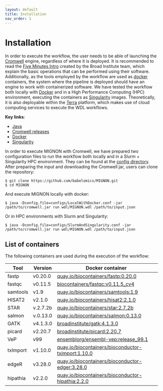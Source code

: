 ```yaml
---
layout: default
title: Installation
nav_order: 1
---
```


# Installation

In order to execute the workflow, the user needs to be able of launching the [Cromwell](https://github.com/broadinstitute/cromwell) engine, regardless of where it is deployed. It is recommended to read the [Five Minutes Intro](https://cromwell.readthedocs.io/en/stable/tutorials/FiveMinuteIntro/) created by the Broad Institute team, which explain the basic operations that can be performed using their software. Additionally, as the tools employed by the workflow are used as [docker](https://www.docker.com/) containers, the system where the pipeline is deployed should have an engine to work with containerized software. We have tested the workflow both locally with [Docker](https://www.docker.com/) and in a High Performance Computing (HPC) environment, executing the containers as [Singularity](https://sylabs.io/guides/3.5/user-guide/) images. Theoretically, it is also deployable within the [Terra](https://terra.bio/) platform, which makes use of cloud computing services to execute the WDL workflows.

**Key links**:

* [Java](https://www.java.com/es/download/)
* [Cromwell releases](https://github.com/broadinstitute/cromwell/releases)
* [Docker](https://www.docker.com/)
* [Singularity](https://sylabs.io/docs/)


In order to execute MIGNON with Cromwell, we have prepared two configuration files to run the workflow both locally and in a Slurm + Singularity HPC environment. They can be found at the [config directory](https://github.com/babelomics/MIGNON/tree/master/configs). After preparing the input and downloading the Cromwell jar, users can clone the repository:

```
$ git clone https://github.com/babelomics/MIGNON.git
$ cd MIGNON
```

And execute MIGNON locally with docker:

```
$ java -Dconfig.file=configs/LocalWithDocker.conf -jar /path/to/cromwell.jar run wdl/MIGNON.wdl /path/to/input.json
```

Or in HPC environments with Slurm and Singularity:

```
$ java -Dconfig.file=configs/SlurmAndSingularity.conf -jar /path/to/cromwell.jar run wdl/MIGNON.wdl /path/to/input.json
```

## List of containers

The following containers are used during the execution of the workflow:

| Tool     | Version  | Docker container                                                                                                                                                                                        |
|----------|----------|---------------------------------------------------------------------------------------------------------------------------------------------------------------------------------------------------------|
| fastp    | v0.20.0  | [quay.io/biocontainers/fastp:0.20.0](quay.io/biocontainers/fastp:0.20.0)                                                                                                                                |
| fastqc   | v0.11.5  | [biocontainers/fastqc:v0.11.5_cv4](https://hub.docker.com/layers/biocontainers/fastqc/v0.11.5_cv4/images/sha256-387748462c7fc280b7959ceda0f6251190d2e4b9ebc0585d24e7bcb58bdcf2bf?context=explore)       |
| samtools | v1.9     | [quay.io/biocontainers/samtools:1.9](quay.io/biocontainers/samtools:1.9)                                                                                                                                |
| HISAT2   | v2.1.0   | [quay.io/biocontainers/hisat2:2.1.0](quay.io/biocontainers/hisat2:2.1.0)                                                                                                                                |
| STAR     | v.2.7.2b | [quay.io/biocontainers/star:2.7.2b](quay.io/biocontainers/star:2.7.2b)                                                                                                                                  |
| salmon   | v.0.13.0 | [quay.io/biocontainers/salmon:0.13.0](quay.io/biocontainers/salmon:0.13.0)                                                                                                                              |
| GATK     | v4.1.3.0 | [broadinstitute/gatk:4.1.3.0](https://hub.docker.com/layers/broadinstitute/gatk/4.1.3.0/images/sha256-e37193b61536cf21a2e1bcbdb71eac3d50dcb4917f4d7362b09f8d07e7c2ae50?context=explore)                 |
| picard   | v2.20.7  | [broadinstitute/picard:2.20.7](https://hub.docker.com/layers/broadinstitute/picard/2.20.7/images/sha256-a8aee5af2e485b23c2498b6e9271133ab355a1e5e3c62a7e2b96f84ba60978ee?context=explore)               |
| VeP      | v99      | [ensemblorg/ensembl-vep:release_99.1](https://hub.docker.com/layers/ensemblorg/ensembl-vep/release_99.1/images/sha256-ca890d3d06d8ebddfb6126a1e4e257aa516f0522e75513994e797d97dca7c9af?context=explore) |
| txImport | v1.10.0  | [quay.io/biocontainers/bioconductor-tximport:1.10.0](quay.io/biocontainers/bioconductor-tximport:1.10.0)                                                                                                |
| edgeR    | v3.28.0  | [quay.io/biocontainers/bioconductor-edger:3.28.0](quay.io/biocontainers/bioconductor-edger:3.28.0)                                                                                                      |
| hipathia | v2.2.0   | [quay.io/biocontainers/bioconductor-hipathia:2.2.0](quay.io/biocontainers/bioconductor-hipathia:2.2.0)                                                                                                  |